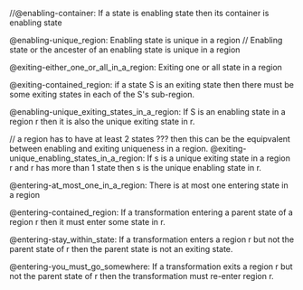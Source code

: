 //@enabling-container: If a state is enabling state then its container is enabling state

@enabling-unique_region: Enabling state is unique in a region // Enabling state or the ancester of an enabling state is unique in a region

@exiting-either_one_or_all_in_a_region: Exiting one or all state in a region

@exiting-contained_region: if a state S is an exiting state then there must be some exiting states in each of the S's sub-region.

@enabling-unique_exiting_states_in_a_region: If S is an enabling state in a region r then it is also the unique exiting state in r.

// a region has to have at least 2 states ??? then this can be the equipvalent between enabling and exiting uniqueness in a region.
@exiting-unique_enabling_states_in_a_region: If s is a unique exiting state in a region r and r has more than 1 state then s is the unique enabling state in r.

@entering-at_most_one_in_a_region: There is at most one entering state in a region

@entering-contained_region: If a transformation entering a parent state of a region r then it must enter some state in r.

@entering-stay_within_state: If a transformation enters a region r but not the parent state of r then the parent state is not an exiting state.

@entering-you_must_go_somewhere: If a transformation exits a region r but not the parent state of r then the transformation must re-enter region r.
